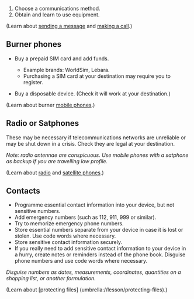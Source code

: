 [Title]: # (Communications)
[Order]: # (1)

1. Choose a communications method.
2. Obtain and learn to use equipment.

(Learn about [sending a message](umbrella://lesson/sending-a-message) and [making a call](umbrella://lesson/making-a-call).) 

## Burner phones

*   Buy a prepaid SIM card and add funds. 

	* Example brands: WorldSim, Lebara.
    * Purchasing a SIM card at your destination may require you to register. 

*	Buy a disposable device. (Check it will work at your destination.)  

(Learn about burner [mobile phones](umbrella://lesson/mobile-phones/0).)

## Radio or Satphones

These may be necessary if telecommunications networks are unreliable or may be shut down in a crisis. Check they are legal at your destination. 

*Note: radio antennae are conspicuous. Use mobile phones with a satphone as backup if you are travelling low profile.*

(Learn about [radio](umbrella://lesson/radio-and-satellite-phones/0) and [satellite phones](umbrella://lesson/radio-and-satellite-phones/1).)

## Contacts

*   Programme essential contact information into your device, but not sensitive numbers. 
*   Add emergency numbers (such as 112, 911, 999 or similar).
*	Try to memorize emergency phone numbers. 
*   Store essential numbers separate from your device in case it is lost or stolen. Use code words where necessary.
*	Store sensitive contact information securely. 
*	If you really need to add sensitive contact information to your device in a hurry, create notes or reminders instead of the phone book. Disguise phone numbers and use code words where necessary.

*Disguise numbers as dates, measurements, coordinates, quantities on a shopping list, or another formulation.*   

(Learn about [protecting files] (umbrella://lesson/protecting-files).)
